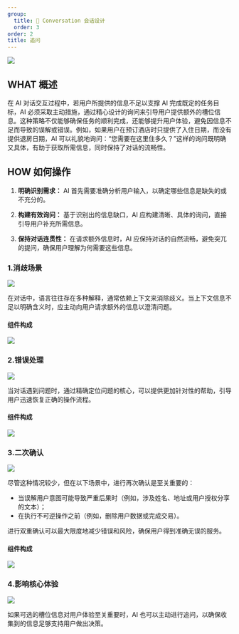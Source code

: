 ```yaml
---
group:
  title: 💭 Conversation 会话设计
  order: 3
order: 2
title: 追问
---
```


![](https://mdn.alipayobjects.com/huamei_iwk9zp/afts/img/A*BhgMQIcgCfUAAAAAAAAAAAAADgCCAQ/fmt.webp)

## WHAT 概述

在 AI 对话交互过程中，若用户所提供的信息不足以支撑 AI 完成既定的任务目标，AI 必须采取主动措施，通过精心设计的询问来引导用户提供额外的槽位信息。这种策略不仅能够确保任务的顺利完成，还能够提升用户体验，避免因信息不足而导致的误解或错误。例如，如果用户在预订酒店时只提供了入住日期，而没有提供退房日期，AI 可以礼貌地询问：“您需要在这里住多久？”这样的询问既明确又具体，有助于获取所需信息，同时保持了对话的流畅性。

## HOW 如何操作

1. **明确识别需求：** AI 首先需要准确分析用户输入，以确定哪些信息是缺失的或不充分的。

2. **构建有效询问：** 基于识别出的信息缺口，AI 应构建清晰、具体的询问，直接引导用户补充所需信息。

3. **保持对话连贯性：** 在请求额外信息时，AI 应保持对话的自然流畅，避免突兀的提问，确保用户理解为何需要这些信息。

### 1.消歧场景

<ImagePreview>
<img class="preview-img no-padding" src="https://mdn.alipayobjects.com/huamei_iwk9zp/afts/img/A*D2ntT7HfxeIAAAAAAAAAAAAADgCCAQ/fmt.webp">
</ImagePreview>

在对话中，语言往往存在多种解释，通常依赖上下文来消除歧义。当上下文信息不足以明确含义时，应主动向用户请求额外的信息以澄清问题。

#### 组件构成

![](https://mdn.alipayobjects.com/huamei_iwk9zp/afts/img/A*dW_WRphl1w8AAAAAAAAAAAAADgCCAQ/fmt.webp)

### 2.错误处理

<ImagePreview>
<img class="preview-img no-padding" src="https://mdn.alipayobjects.com/huamei_iwk9zp/afts/img/A*mKI4QJKDLEwAAAAAAAAAAAAADgCCAQ/fmt.webp">
</ImagePreview>

当对话遇到问题时，通过精确定位问题的核心，可以提供更加针对性的帮助，引导用户迅速恢复正确的操作流程。

#### 组件构成

![](https://mdn.alipayobjects.com/huamei_iwk9zp/afts/img/A*ALVHQ4SVycsAAAAAAAAAAAAADgCCAQ/fmt.webp)

### 3.二次确认

<ImagePreview>
<img class="preview-img no-padding" src="https://mdn.alipayobjects.com/huamei_iwk9zp/afts/img/A*DGmNTpLDwf4AAAAAAAAAAAAADgCCAQ/fmt.webp">
</ImagePreview>

尽管这种情况较少，但在以下场景中，进行再次确认是至关重要的：

- 当误解用户意图可能导致严重后果时（例如，涉及姓名、地址或用户授权分享的文本）；
- 在执行不可逆操作之前（例如，删除用户数据或完成交易）。

进行双重确认可以最大限度地减少错误和风险，确保用户得到准确无误的服务。

#### 组件构成

![](https://mdn.alipayobjects.com/huamei_iwk9zp/afts/img/A*rybpRpR5W_gAAAAAAAAAAAAADgCCAQ/fmt.webp)

### 4.影响核心体验

<ImagePreview>
<img class="preview-img no-padding" src="https://mdn.alipayobjects.com/huamei_iwk9zp/afts/img/A*8lGGTJP2bw0AAAAAAAAAAAAADgCCAQ/fmt.webp">
</ImagePreview>

如果可选的槽位信息对用户体验至关重要时，AI 也可以主动进行追问，以确保收集到的信息足够支持用户做出决策。
